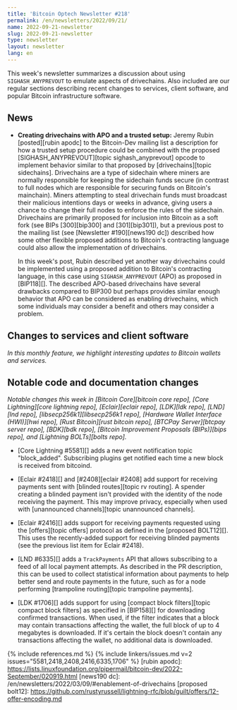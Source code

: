 ```yaml
---
title: 'Bitcoin Optech Newsletter #218'
permalink: /en/newsletters/2022/09/21/
name: 2022-09-21-newsletter
slug: 2022-09-21-newsletter
type: newsletter
layout: newsletter
lang: en
---
```

This week's newsletter summarizes a discussion about using
`SIGHASH_ANYPREVOUT` to emulate aspects of drivechains.  Also included
are our regular sections describing recent changes to services, client
software, and popular Bitcoin infrastructure software.

## News

- **Creating drivechains with APO and a trusted setup:** Jeremy Rubin
  [posted][rubin apodc] to the Bitcoin-Dev mailing list a description
  for how a trusted setup procedure could be combined with the proposed
  [SIGHASH_ANYPREVOUT][topic sighash_anyprevout] opcode to implement
  behavior similar to that proposed by [drivechains][topic sidechains].
  Drivechains are a type of sidechain where miners are normally
  responsible for keeping the sidechain funds secure (in contrast to full nodes
  which are responsible for securing funds on Bitcoin's mainchain).  Miners
  attempting to steal drivechain funds must broadcast their
  malicious intentions days or weeks in advance, giving users a chance
  to change their full nodes to enforce the rules of the sidechain.
  Drivechains are primarily proposed for inclusion into Bitcoin as a
  soft fork (see BIPs [300][bip300] and [301][bip301]), but a previous
  post to the mailing list (see [Newsletter #190][news190 dc]) described
  how some other flexible proposed additions to Bitcoin's contracting
  language could also allow the implementation of drivechains.

    In this week's post, Rubin described yet another way drivechains
    could be implemented using a proposed addition to Bitcoin's
    contracting language, in this case using `SIGHASH_ANYPREVOUT` (APO)
    as proposed in [BIP118][].  The described APO-based drivechains have
    several drawbacks compared to BIP300 but perhaps provides similar
    enough behavior that APO can be considered as enabling drivechains,
    which some individuals may consider a benefit and others may consider
    a problem.

## Changes to services and client software

*In this monthly feature, we highlight interesting updates to Bitcoin
wallets and services.*

<!-- FIXME:bitschmidty -->

## Notable code and documentation changes

*Notable changes this week in [Bitcoin Core][bitcoin core repo], [Core
Lightning][core lightning repo], [Eclair][eclair repo], [LDK][ldk repo],
[LND][lnd repo], [libsecp256k1][libsecp256k1 repo], [Hardware Wallet
Interface (HWI)][hwi repo], [Rust Bitcoin][rust bitcoin repo], [BTCPay
Server][btcpay server repo], [BDK][bdk repo], [Bitcoin Improvement
Proposals (BIPs)][bips repo], and [Lightning BOLTs][bolts repo].*

- [Core Lightning #5581][] adds a new event notification topic
  "block_added". Subscribing plugins get notified each time a new block
  is received from bitcoind.

- [Eclair #2418][] and [#2408][eclair #2408] add support for receiving
  payments sent with [blinded routes][topic rv routing].  A spender
  creating a blinded payment isn't provided with the identity of the
  node receiving the payment.  This may improve privacy, especially when
  used with [unannounced channels][topic unannounced channels].

- [Eclair #2416][] adds support for receiving payments requested using the
  [offers][topic offers] protocol as defined in the [proposed BOLT12][].
  This uses the recently-added support for receiving blinded payments
  (see the previous list item for Eclair #2418).

- [LND #6335][] adds a `TrackPayments` API that allows subscribing to a
  feed of all local payment attempts.  As described in the PR
  description, this can be used to collect statistical information about
  payments to help better send and route payments in the future, such as
  for a node performing [trampoline routing][topic trampoline payments].

- [LDK #1706][] adds support for using [compact block filters][topic
  compact block filters] as specified in [BIP158][] for downloading
  confirmed transactions.  When used, if the filter indicates that a block may contain
  transactions affecting the wallet, the full block of up to 4 megabytes
  is downloaded.  If it's certain the block doesn't contain any
  transactions affecting the wallet, no additional data is
  downloaded.

{% include references.md %}
{% include linkers/issues.md v=2 issues="5581,2418,2408,2416,6335,1706" %}
[rubin apodc]: https://lists.linuxfoundation.org/pipermail/bitcoin-dev/2022-September/020919.html
[news190 dc]: /en/newsletters/2022/03/09/#enablement-of-drivechains
[proposed bolt12]: https://github.com/rustyrussell/lightning-rfc/blob/guilt/offers/12-offer-encoding.md
